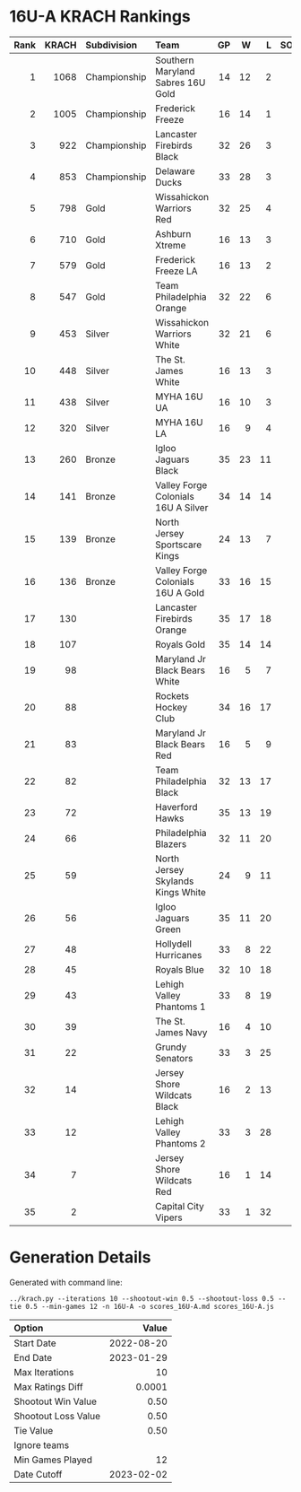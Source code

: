 # 16U-A KRACH Rankings
Rank|KRACH|Subdivision|Team|GP|W|L|SOW|SOL|T|SoS
---:|---:|:---|:---|---:|---:|---:|---:|---:|---:|---:
1|1068|Championship|Southern Maryland Sabres 16U Gold|14|12|2|0|0|0|323
2|1005|Championship|Frederick Freeze|16|14|1|1|0|0|197
3|922|Championship|Lancaster Firebirds Black|32|26|3|3|0|0|272
4|853|Championship|Delaware Ducks|33|28|3|1|1|0|189
5|798|Gold|Wissahickon Warriors Red|32|25|4|1|2|0|284
6|710|Gold|Ashburn Xtreme|16|13|3|0|0|0|253
7|579|Gold|Frederick Freeze LA|16|13|2|0|1|0|169
8|547|Gold|Team Philadelphia Orange|32|22|6|4|0|0|278
9|453|Silver|Wissahickon Warriors White|32|21|6|1|4|0|252
10|448|Silver|The St. James White|16|13|3|0|0|0|125
11|438|Silver|MYHA 16U UA|16|10|3|1|2|0|319
12|320|Silver|MYHA 16U LA|16|9|4|2|1|0|280
13|260|Bronze|Igloo Jaguars Black|35|23|11|0|1|0|262
14|141|Bronze|Valley Forge Colonials 16U A Silver|34|14|14|2|4|0|280
15|139|Bronze|North Jersey Sportscare Kings|24|13|7|2|2|0|159
16|136|Bronze|Valley Forge Colonials 16U A Gold|33|16|15|0|2|0|320
17|130||Lancaster Firebirds Orange|35|17|18|0|0|0|282
18|107||Royals Gold|35|14|14|5|2|0|242
19|98||Maryland Jr Black Bears White|16|5|7|3|1|0|277
20|88||Rockets Hockey Club|34|16|17|1|0|0|207
21|83||Maryland Jr Black Bears Red|16|5|9|1|1|0|368
22|82||Team Philadelphia Black|32|13|17|0|2|0|259
23|72||Haverford Hawks|35|13|19|2|1|0|271
24|66||Philadelphia Blazers|32|11|20|0|1|0|276
25|59||North Jersey Skylands Kings White|24|9|11|2|2|0|140
26|56||Igloo Jaguars Green|35|11|20|3|1|0|243
27|48||Hollydell Hurricanes|33|8|22|2|1|0|297
28|45||Royals Blue|32|10|18|2|2|0|203
29|43||Lehigh Valley Phantoms 1|33|8|19|3|3|0|261
30|39||The St. James Navy|16|4|10|1|1|0|248
31|22||Grundy Senators|33|3|25|1|4|0|301
32|14||Jersey Shore Wildcats Black|16|2|13|0|1|0|161
33|12||Lehigh Valley Phantoms 2|33|3|28|1|1|0|252
34|7||Jersey Shore Wildcats Red|16|1|14|1|0|0|172
35|2||Capital City Vipers|33|1|32|0|0|0|267
# Generation Details

Generated with command line:
```
../krach.py --iterations 10 --shootout-win 0.5 --shootout-loss 0.5 --tie 0.5 --min-games 12 -n 16U-A -o scores_16U-A.md scores_16U-A.js
```

| Option | Value |
| :----- | ----: |
| Start Date | 2022-08-20 |
| End Date | 2023-01-29 |
| Max Iterations | 10 |
| Max Ratings Diff | 0.0001 |
| Shootout Win Value | 0.50 |
| Shootout Loss Value | 0.50 |
| Tie Value | 0.50 |
| Ignore teams |  |
| Min Games Played | 12 |
| Date Cutoff | 2023-02-02 |

